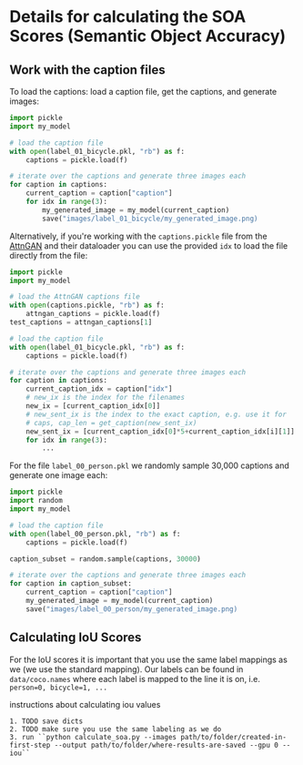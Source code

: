 # Details for calculating the SOA Scores (Semantic Object Accuracy)

## Work with the caption files
To load the captions: load a caption file, get the captions, and generate images:
```python
import pickle
import my_model

# load the caption file
with open(label_01_bicycle.pkl, "rb") as f:
    captions = pickle.load(f)

# iterate over the captions and generate three images each
for caption in captions:
    current_caption = caption["caption"]
    for idx in range(3):
        my_generated_image = my_model(current_caption)
        save("images/label_01_bicycle/my_generated_image.png)    
```

Alternatively, if you're working with the ``captions.pickle`` file from the [AttnGAN](https://github.com/taoxugit/AttnGAN) and their dataloader you can use the provided ``idx`` to load the file directly from the file:
```python
import pickle
import my_model

# load the AttnGAN captions file
with open(captions.pickle, "rb") as f:
    attngan_captions = pickle.load(f)
test_captions = attngan_captions[1]

# load the caption file
with open(label_01_bicycle.pkl, "rb") as f:
    captions = pickle.load(f)

# iterate over the captions and generate three images each
for caption in captions:
    current_caption_idx = caption["idx"]
    # new_ix is the index for the filenames
    new_ix = [current_caption_idx[0]]
    # new_sent_ix is the index to the exact caption, e.g. use it for 
    # caps, cap_len = get_caption(new_sent_ix)
    new_sent_ix = [current_caption_idx[0]*5+current_caption_idx[i][1]]
    for idx in range(3):
        ...
```

For the file ``label_00_person.pkl`` we randomly sample 30,000 captions and generate one image each:
```python
import pickle
import random
import my_model

# load the caption file
with open(label_00_person.pkl, "rb") as f:
    captions = pickle.load(f)

caption_subset = random.sample(captions, 30000)

# iterate over the captions and generate three images each
for caption in caption_subset:
    current_caption = caption["caption"]
    my_generated_image = my_model(current_caption)
    save("images/label_00_person/my_generated_image.png)    
```

## Calculating IoU Scores
For the IoU scores it is important that you use the same label mappings as we (we use the standard mapping). Our labels can be found in ``data/coco.names`` where each label is mapped to the line it is on, i.e. ``person=0, bicycle=1, ...``



instructions about calculating iou values

    1. TODO save dicts
    2. TODO make sure you use the same labeling as we do
    3. run ``python calculate_soa.py --images path/to/folder/created-in-first-step --output path/to/folder/where-results-are-saved --gpu 0 --iou``
